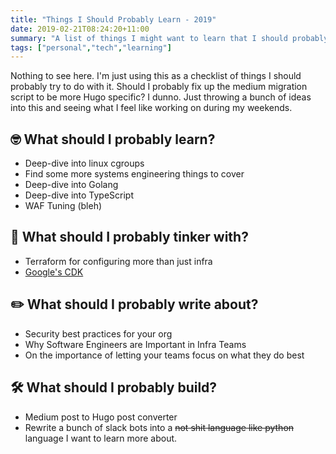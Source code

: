 ```yaml
---
title: "Things I Should Probably Learn - 2019"
date: 2019-02-21T08:24:20+11:00
summary: "A list of things I might want to learn that I should probably maybe maintain."
tags: ["personal","tech","learning"]
---
```


Nothing to see here. I'm just using this as a checklist of things I should probably try to do with it. 
Should I probably fix up the medium migration script to be more Hugo specific? I dunno. Just throwing a bunch of ideas into this and seeing what I feel like working on during my weekends.

## 🤓 What should I probably learn?

- Deep-dive into linux cgroups
- Find some more systems engineering things to cover
- Deep-dive into Golang
- Deep-dive into TypeScript
- WAF Tuning (bleh)

## 🤖 What should I probably tinker with?

- Terraform for configuring more than just infra
- [Google's CDK](https://github.com/google/go-cloud)

## ✏️ What should I probably write about?

- Security best practices for your org
- Why Software Engineers are Important in Infra Teams
- On the importance of letting your teams focus on what they do best

## 🛠 What should I probably build?

- Medium post to Hugo post converter
- Rewrite a bunch of slack bots into a ~~not shit language like python~~ language I want to learn more about.